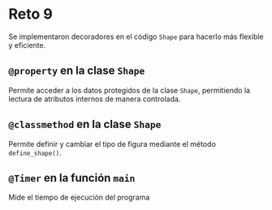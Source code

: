 # Reto 9
Se implementaron decoradores en el código `Shape` para hacerlo más flexible y eficiente.

## `@property` en la clase `Shape`
Permite acceder a los datos protegidos de la clase `Shape`, permitiendo la lectura de atributos internos de manera controlada.

## `@classmethod` en la clase `Shape`
Permite definir y cambiar el tipo de figura mediante el método `define_shape()`.

## `@Timer` en la función `main`
Mide el tiempo de ejecución del programa


